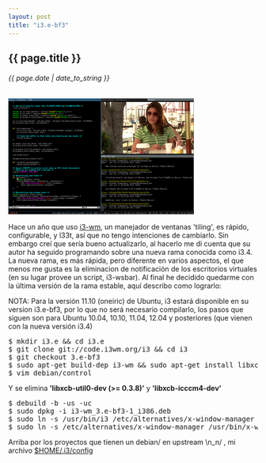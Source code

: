 ```yaml
---
layout: post
title: "i3.e-bf3"
---
```


## {{ page.title }}
###### {{ page.date | date_to_string }}

**[![](/assets/img/36.png)](http://i3wm.org/screenshots/)**

Hace un año que uso [i3-wm](http://i3wm.org), un manejador de ventanas 'tiling', es rápido, configurable, y l33t, así que no tengo intenciones de cambiarlo. Sin embargo creí que sería bueno actualizarlo, al hacerlo me di cuenta que su autor ha seguido programando sobre una nueva rama conocida como i3.4. La nueva rama, es más rápida, pero diferente en varios aspectos, el que menos me gusta es la eliminacion de notificación de los escritorios virtuales (en su lugar provee un script, i3-wsbar). Al final he decidido quedarme con la última versión de la rama estable, aquí describo como lograrlo:

NOTA: Para la versión 11.10 (oneiric) de Ubuntu, i3 estará disponible en su version i3.e-bf3, por lo que no será necesario compilarlo, los pasos que siguen son para Ubuntu 10.04, 10.10, 11.04, 12.04 y posteriores (que vienen con la nueva versión i3.4)

<pre class="sh_sh">
$ mkdir i3.e &amp&amp cd i3.e
$ git clone git://code.i3wm.org/i3 &amp&amp cd i3
$ git checkout 3.e-bf3
$ sudo apt-get build-dep i3-wm &amp&amp sudo apt-get install libxcb-randr0-dev libyajl-dev
$ vim debian/control 
</pre>

Y se elimina **'libxcb-util0-dev (>= 0.3.8)'** y **'libxcb-icccm4-dev'**

<pre class="sh_sh">
$ debuild -b -us -uc
$ sudo dpkg -i i3-wm_3.e-bf3-1_i386.deb
$ sudo ln -s /usr/bin/i3 /etc/alternatives/x-window-manager
$ sudo ln -s /etc/alternatives/x-window-manager /usr/bin/x-window-manager
</pre>

Arriba por los proyectos que tienen un debian/ en upstream \n_n/ , mi archivo [$HOME/.i3/config](https://gist.github.com/1223434)
